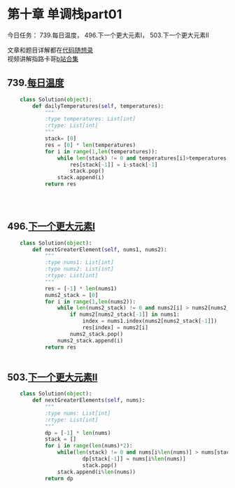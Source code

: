 # 第十章 单调栈part01

今日任务： 739.每日温度， 496.下一个更大元素I， 503.下一个更大元素II 

文章和题目详解都在[代码随想录](https://programmercarl.com/)  
视频讲解指路卡哥[b站合集](https://space.bilibili.com/525438321/channel/collectiondetail?sid=180037)

## 739.[每日温度](https://leetcode.com/problems/daily-temperatures/)
```python
    class Solution(object):
        def dailyTemperatures(self, temperatures):
            """
            :type temperatures: List[int]
            :rtype: List[int]
            """
            stack= [0]
            res = [0] * len(temperatures)
            for i in range(1,len(temperatures)):
                while len(stack) != 0 and temperatures[i]>temperatures[stack[-1]]:
                    res[stack[-1]] = i-stack[-1]
                    stack.pop()
                stack.append(i)
            return res 


        
```

## 496.[下一个更大元素I](https://leetcode.com/problems/next-greater-element-i/)
```python
    class Solution(object):
        def nextGreaterElement(self, nums1, nums2):
            """
            :type nums1: List[int]
            :type nums2: List[int]
            :rtype: List[int]
            """
            res = [-1] * len(nums1)
            nums2_stack = [0]
            for i in range(1,len(nums2)):
                while len(nums2_stack) != 0 and nums2[i] > nums2[nums2_stack[-1]]:
                    if nums2[nums2_stack[-1]] in nums1:
                        index = nums1.index(nums2[nums2_stack[-1]])
                        res[index] = nums2[i]
                    nums2_stack.pop()
                nums2_stack.append(i)
            return res
               
```

## 503.[下一个更大元素II](https://leetcode.com/problems/next-greater-element-ii/)
```python
    class Solution(object):
        def nextGreaterElements(self, nums):
            """
            :type nums: List[int]
            :rtype: List[int]
            """
            dp = [-1] * len(nums)
            stack = []
            for i in range(len(nums)*2):
                while(len(stack) != 0 and nums[i%len(nums)] > nums[stack[-1]]):
                        dp[stack[-1]] = nums[i%len(nums)]
                        stack.pop()
                stack.append(i%len(nums))
            return dp
```
